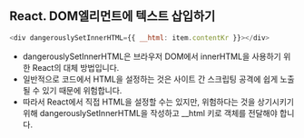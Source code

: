 ## React. DOM엘리먼트에 텍스트 삽입하기
```js
<div dangerouslySetInnerHTML={{ __html: item.contentKr }}></div>
```

- dangerouslySetInnerHTML은 브라우저 DOM에서 innerHTML을 사용하기 위한 React의 대체 방법입니다.  
- 일반적으로 코드에서 HTML을 설정하는 것은 사이트 간 스크립팅 공격에 쉽게 노출될 수 있기 때문에 위험합니다.  
- 따라서 React에서 직접 HTML을 설정할 수는 있지만, 위험하다는 것을 상기시키기 위해 dangerouslySetInnerHTML을 작성하고 __html 키로 객체를 전달해야 합니다.
